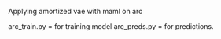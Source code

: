Applying amortized vae with maml on arc

arc_train.py =  for training model
arc_preds.py = for predictions.